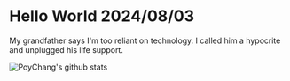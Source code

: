 # Hello World 2024/08/03

My grandfather says I'm too reliant on technology.
I called him a hypocrite and unplugged his life support.

![PoyChang's github stats](https://github-readme-stats.vercel.app/api?username=poychang&show_icons=true&theme=dracula)
